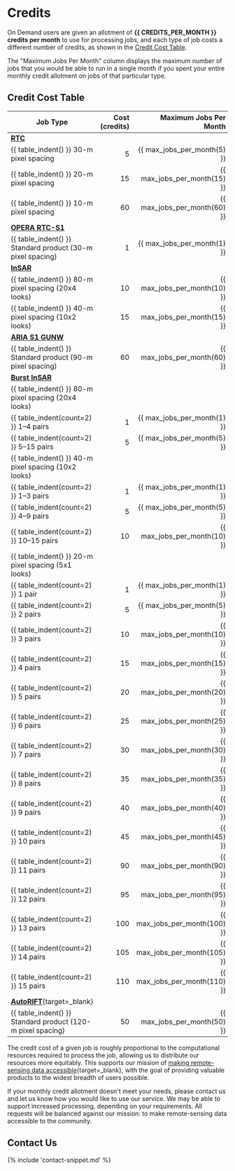 # Credits

On Demand users are given an allotment of **{{ CREDITS_PER_MONTH }} credits per month** to use for processing jobs,
and each type of job costs a different number of credits, as shown in the [Credit Cost Table](#credit-cost-table).

The "Maximum Jobs Per Month" column displays the maximum number of jobs that you 
would be able to run in a single month if you spent your entire monthly credit 
allotment on jobs of that particular type.

## Credit Cost Table
| Job Type                                                      | Cost (credits) |        Maximum Jobs Per Month |
|---------------------------------------------------------------|---------------:|------------------------------:|
| [**RTC**](../guides/rtc_product_guide.md)                     |                |                               |
| {{ table_indent() }} 30-m pixel spacing                       |              5 |   {{ max_jobs_per_month(5) }} |
| {{ table_indent() }} 20-m pixel spacing                       |             15 |  {{ max_jobs_per_month(15) }} |
| {{ table_indent() }} 10-m pixel spacing                       |             60 |  {{ max_jobs_per_month(60) }} |
| [**OPERA RTC-S1**](../guides/opera_rtc_product_guide.md)      |                |                               |
| {{ table_indent() }} Standard product (30-m pixel spacing)    |              1 |   {{ max_jobs_per_month(1) }} |
| [**InSAR**](../guides/insar_product_guide.md)                 |                |                               |
| {{ table_indent() }} 80-m pixel spacing (20x4 looks)          |             10 |  {{ max_jobs_per_month(10) }} |
| {{ table_indent() }} 40-m pixel spacing (10x2 looks)          |             15 |  {{ max_jobs_per_month(15) }} |
| [**ARIA S1 GUNW**](../guides/gunw_product_guide.md)           |                |                               |
| {{ table_indent() }} Standard product (90-m pixel spacing)    |             60 |  {{ max_jobs_per_month(60) }} |
| [**Burst InSAR**](../guides/burst_insar_product_guide.md)     |                |                               |
| {{ table_indent() }} 80-m pixel spacing (20x4 looks)          |                |                               |
| {{ table_indent(count=2) }} 1–4 pairs                         |              1 |   {{ max_jobs_per_month(1) }} |
| {{ table_indent(count=2) }} 5–15 pairs                        |              5 |   {{ max_jobs_per_month(5) }} |
| {{ table_indent() }} 40-m pixel spacing (10x2 looks)          |                |                               |
| {{ table_indent(count=2) }} 1–3 pairs                         |              1 |   {{ max_jobs_per_month(1) }} |
| {{ table_indent(count=2) }} 4–9 pairs                         |              5 |   {{ max_jobs_per_month(5) }} |
| {{ table_indent(count=2) }} 10–15 pairs                       |             10 |  {{ max_jobs_per_month(10) }} |
| {{ table_indent() }} 20-m pixel spacing (5x1 looks)           |                |                               |
| {{ table_indent(count=2) }} 1 pair                            |              1 |   {{ max_jobs_per_month(1) }} |
| {{ table_indent(count=2) }} 2 pairs                           |              5 |   {{ max_jobs_per_month(5) }} |
| {{ table_indent(count=2) }} 3 pairs                           |             10 |  {{ max_jobs_per_month(10) }} |
| {{ table_indent(count=2) }} 4 pairs                           |             15 |  {{ max_jobs_per_month(15) }} |
| {{ table_indent(count=2) }} 5 pairs                           |             20 |  {{ max_jobs_per_month(20) }} |
| {{ table_indent(count=2) }} 6 pairs                           |             25 |  {{ max_jobs_per_month(25) }} |
| {{ table_indent(count=2) }} 7 pairs                           |             30 |  {{ max_jobs_per_month(30) }} |
| {{ table_indent(count=2) }} 8 pairs                           |             35 |  {{ max_jobs_per_month(35) }} |
| {{ table_indent(count=2) }} 9 pairs                           |             40 |  {{ max_jobs_per_month(40) }} |
| {{ table_indent(count=2) }} 10 pairs                          |             45 |  {{ max_jobs_per_month(45) }} |
| {{ table_indent(count=2) }} 11 pairs                          |             90 |  {{ max_jobs_per_month(90) }} |
| {{ table_indent(count=2) }} 12 pairs                          |             95 |  {{ max_jobs_per_month(95) }} |
| {{ table_indent(count=2) }} 13 pairs                          |            100 | {{ max_jobs_per_month(100) }} |
| {{ table_indent(count=2) }} 14 pairs                          |            105 | {{ max_jobs_per_month(105) }} |
| {{ table_indent(count=2) }} 15 pairs                          |            110 | {{ max_jobs_per_month(110) }} |
| [**AutoRIFT**](https://its-live.jpl.nasa.gov/){target=_blank} |                |                               |
| {{ table_indent() }} Standard product (120-m pixel spacing)   |             50 |  {{ max_jobs_per_month(50) }} |

The credit cost of a given job is roughly proportional to the computational resources required to process the job,
allowing us to distribute our resources more equitably.
This supports our mission of
[making remote-sensing data accessible](https://asf.alaska.edu/about-asf/ 'asf.alaska.edu/about-asf' ){target=_blank},
with the goal of providing valuable products to the widest breadth of users possible.

If your monthly credit allotment doesn't meet your needs,
please contact us and let us know how you would like to use our service.
We may be able to support increased processing, depending on your requirements.
All requests will be balanced against our mission: to make remote-sensing data accessible to the community.

## Contact Us

{% include 'contact-snippet.md' %}
